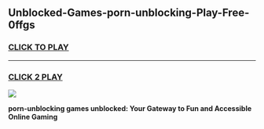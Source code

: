 
## Unblocked-Games-porn-unblocking-Play-Free-0ffgs
<h3>
<a href="https://premium76.site?title=porn-unblocking&ref=18A1">CLICK TO PLAY</a></h3>
<hr>

<h3>
<a href="https://premium76.site?title=porn-unblocking&ref=18A1">CLICK 2 PLAY</a>
  
</h3>

<a href="https://premium76.site?title=porn-unblocking&ref=18A1"><img src="https://clearcache.store/games.png"></a>


**porn-unblocking games unblocked: Your Gateway to Fun and Accessible Online Gaming**
